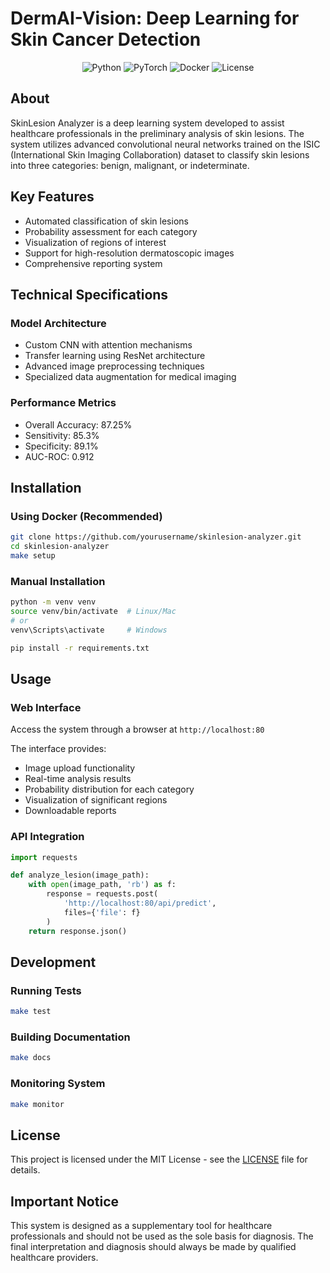 # DermAI-Vision: Deep Learning for Skin Cancer Detection

<div align="center">

![Python](https://img.shields.io/badge/Python-3.10-blue.svg)
![PyTorch](https://img.shields.io/badge/PyTorch-2.0-red.svg)
![Docker](https://img.shields.io/badge/Docker-20.10-blue.svg)
![License](https://img.shields.io/badge/license-MIT-green.svg)

</div>

## About

SkinLesion Analyzer is a deep learning system developed to assist healthcare professionals in the preliminary analysis of skin lesions. The system utilizes advanced convolutional neural networks trained on the ISIC (International Skin Imaging Collaboration) dataset to classify skin lesions into three categories: benign, malignant, or indeterminate.

## Key Features

- Automated classification of skin lesions
- Probability assessment for each category
- Visualization of regions of interest
- Support for high-resolution dermatoscopic images
- Comprehensive reporting system

## Technical Specifications

### Model Architecture
- Custom CNN with attention mechanisms
- Transfer learning using ResNet architecture
- Advanced image preprocessing techniques
- Specialized data augmentation for medical imaging

### Performance Metrics
- Overall Accuracy: 87.25%
- Sensitivity: 85.3%
- Specificity: 89.1%
- AUC-ROC: 0.912

## Installation

### Using Docker (Recommended)
```bash
git clone https://github.com/yourusername/skinlesion-analyzer.git
cd skinlesion-analyzer
make setup
```

### Manual Installation
```bash
python -m venv venv
source venv/bin/activate  # Linux/Mac
# or
venv\Scripts\activate     # Windows

pip install -r requirements.txt
```

## Usage

### Web Interface
Access the system through a browser at `http://localhost:80`

The interface provides:
- Image upload functionality
- Real-time analysis results
- Probability distribution for each category
- Visualization of significant regions
- Downloadable reports

### API Integration
```python
import requests

def analyze_lesion(image_path):
    with open(image_path, 'rb') as f:
        response = requests.post(
            'http://localhost:80/api/predict',
            files={'file': f}
        )
    return response.json()
```

## Development

### Running Tests
```bash
make test
```

### Building Documentation
```bash
make docs
```

### Monitoring System
```bash
make monitor
```

## License

This project is licensed under the MIT License - see the [LICENSE](LICENSE) file for details.

## Important Notice

This system is designed as a supplementary tool for healthcare professionals and should not be used as the sole basis for diagnosis. The final interpretation and diagnosis should always be made by qualified healthcare providers.
